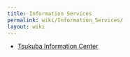```yaml
---
title: Information Services
permalink: wiki/Information_Services/
layout: wiki
---
```


-   [Tsukuba Information Center](/wiki/Tsukuba_Information_Center "wikilink")

